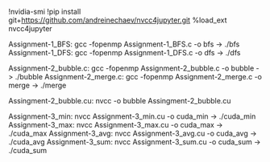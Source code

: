 !nvidia-smi
!pip install git+https://github.com/andreinechaev/nvcc4jupyter.git
%load_ext nvcc4jupyter 


Assignment-1_BFS: gcc -fopenmp Assignment-1_BFS.c -o bfs -> ./bfs
Assignment-1_DFS: gcc -fopenmp Assignment-1_DFS.c -o dfs -> ./dfs

Assignment-2_bubble.c: gcc -fopenmp Assignment-2_bubble.c -o bubble -> ./bubble
Assignment-2_merge.c: gcc -fopenmp Assignment-2_merge.c -o merge -> ./merge

Assingment-2_bubble.cu: nvcc -o bubble Assingment-2_bubble.cu

Assignment-3_min: nvcc Assignment-3_min.cu -o cuda_min -> ./cuda_min
Assignment-3_max: nvcc Assignment-3_max.cu -o cuda_max -> ./cuda_max
Assignment-3_avg: nvcc Assignment-3_avg.cu -o cuda_avg -> ./cuda_avg
Assignment-3_sum: nvcc Assignment-3_sum.cu -o cuda_sum -> ./cuda_sum